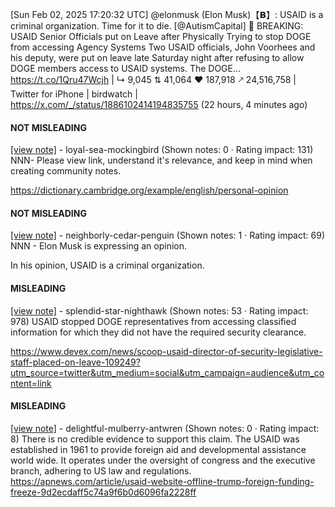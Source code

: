 [Sun Feb 02, 2025 17:20:32 UTC] @elonmusk (Elon Musk)【𝗕】: USAID is a criminal organization.  Time for it to die. [@AutismCapital] 🚨 BREAKING: USAID Senior Officials put on Leave after Physically Trying to stop DOGE from accessing Agency Systems Two USAID officials, John Voorhees and his deputy, were put on leave late Saturday night after refusing to allow DOGE members access to USAID systems. The DOGE… https://t.co/1Qru47Wcjh | ↳ 9,045 ⇅ 41,064 ♥ 187,918 🡕 24,516,758 | Twitter for iPhone | birdwatch | https://x.com/_/status/1886102414194835755 (22 hours, 4 minutes ago)

#### NOT MISLEADING

[[view note]](https://x.com/i/birdwatch/n/1886130383655485660) - loyal-sea-mockingbird (Shown notes: 0 · Rating impact: 131)
NNN- Please view link, understand it's relevance, and keep in mind when creating community notes.

https://dictionary.cambridge.org/example/english/personal-opinion

#### NOT MISLEADING

[[view note]](https://x.com/i/birdwatch/n/1886117162021998734) - neighborly-cedar-penguin (Shown notes: 1 · Rating impact: 69)
NNN - Elon Musk is expressing an opinion.

In his opinion, USAID is a criminal organization.

#### MISLEADING

[[view note]](https://x.com/i/birdwatch/n/1886113782738342357) - splendid-star-nighthawk (Shown notes: 53 · Rating impact: 978)
USAID stopped DOGE representatives from accessing classified information for which they did not have the required security clearance. 

https://www.devex.com/news/scoop-usaid-director-of-security-legislative-staff-placed-on-leave-109249?utm_source=twitter&utm_medium=social&utm_campaign=audience&utm_content=link

#### MISLEADING

[[view note]](https://x.com/i/birdwatch/n/1886109128914833632) - delightful-mulberry-antwren (Shown notes: 0 · Rating impact: 8)
There is no credible evidence to support this claim. The USAID was established in 1961 to provide foreign aid and developmental assistance world wide. It operates under the oversight of congress and the executive branch, adhering to US law and regulations. 
https://apnews.com/article/usaid-website-offline-trump-foreign-funding-freeze-9d2ecdaff5c74a9f6b0d6096fa2228ff
